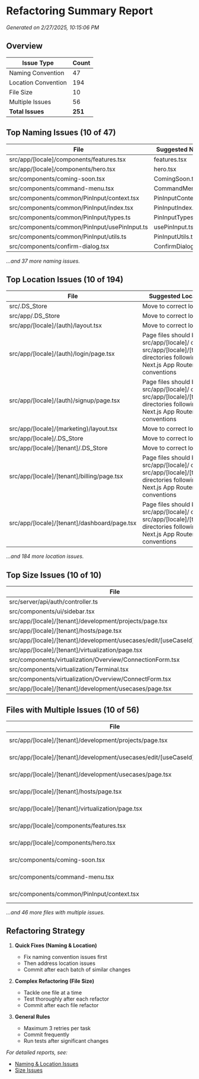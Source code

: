 # Refactoring Summary Report

_Generated on 2/27/2025, 10:15:06 PM_

## Overview

| Issue Type | Count |
| ---------- | ----- |
| Naming Convention | 47 |
| Location Convention | 194 |
| File Size | 10 |
| Multiple Issues | 56 |
| **Total Issues** | **251** |

## Top Naming Issues (10 of 47)

| File | Suggested Name |
| ---- | -------------- |
| src/app/[locale]/components/features.tsx | features.tsx |
| src/app/[locale]/components/hero.tsx | hero.tsx |
| src/components/coming-soon.tsx | ComingSoon.tsx |
| src/components/command-menu.tsx | CommandMenu.tsx |
| src/components/common/PinInput/context.tsx | PinInputContext.tsx |
| src/components/common/PinInput/index.tsx | PinInputIndex.tsx |
| src/components/common/PinInput/types.ts | PinInputTypes.ts |
| src/components/common/PinInput/usePinInput.ts | usePinInput.ts |
| src/components/common/PinInput/utils.ts | PinInputUtils.ts |
| src/components/confirm-dialog.tsx | ConfirmDialog.tsx |

_...and 37 more naming issues._

## Top Location Issues (10 of 194)

| File | Suggested Location |
| ---- | ------------------ |
| src/.DS_Store | Move to correct location |
| src/app/.DS_Store | Move to correct location |
| src/app/[locale]/(auth)/layout.tsx | Move to correct location |
| src/app/[locale]/(auth)/login/page.tsx | Page files should be in src/app/[locale]/ or src/app/[locale]/[tenant]/ directories following Next.js App Router conventions |
| src/app/[locale]/(auth)/signup/page.tsx | Page files should be in src/app/[locale]/ or src/app/[locale]/[tenant]/ directories following Next.js App Router conventions |
| src/app/[locale]/(marketing)/layout.tsx | Move to correct location |
| src/app/[locale]/.DS_Store | Move to correct location |
| src/app/[locale]/[tenant]/.DS_Store | Move to correct location |
| src/app/[locale]/[tenant]/billing/page.tsx | Page files should be in src/app/[locale]/ or src/app/[locale]/[tenant]/ directories following Next.js App Router conventions |
| src/app/[locale]/[tenant]/dashboard/page.tsx | Page files should be in src/app/[locale]/ or src/app/[locale]/[tenant]/ directories following Next.js App Router conventions |

_...and 184 more location issues._

## Top Size Issues (10 of 10)

| File | Lines |
| ---- | ----- |
| src/server/api/auth/controller.ts | 779 |
| src/components/ui/sidebar.tsx | 776 |
| src/app/[locale]/[tenant]/development/projects/page.tsx | 431 |
| src/app/[locale]/[tenant]/hosts/page.tsx | 385 |
| src/app/[locale]/[tenant]/development/usecases/edit/[useCaseId]/page.tsx | 381 |
| src/app/[locale]/[tenant]/virtualization/page.tsx | 380 |
| src/components/virtualization/Overview/ConnectionForm.tsx | 370 |
| src/components/virtualization/Terminal.tsx | 367 |
| src/components/virtualization/Overview/ConnectForm.tsx | 363 |
| src/app/[locale]/[tenant]/development/usecases/page.tsx | 322 |

## Files with Multiple Issues (10 of 56)

| File | Type | Lines | Issues |
| ---- | ---- | ----- | ------ |
| src/app/[locale]/[tenant]/development/projects/page.tsx | page | 431 | location, size |
| src/app/[locale]/[tenant]/development/usecases/edit/[useCaseId]/page.tsx | page | 381 | location, size |
| src/app/[locale]/[tenant]/development/usecases/page.tsx | page | 322 | location, size |
| src/app/[locale]/[tenant]/hosts/page.tsx | page | 385 | location, size |
| src/app/[locale]/[tenant]/virtualization/page.tsx | page | 380 | location, size |
| src/app/[locale]/components/features.tsx | component | 72 | naming, location |
| src/app/[locale]/components/hero.tsx | component | 43 | naming, location |
| src/components/coming-soon.tsx | component | 17 | naming, location |
| src/components/command-menu.tsx | component | 92 | naming, location |
| src/components/common/PinInput/context.tsx | component | 3 | naming, location |

_...and 46 more files with multiple issues._

## Refactoring Strategy

1. **Quick Fixes (Naming & Location)**
   - Fix naming convention issues first
   - Then address location issues
   - Commit after each batch of similar changes

2. **Complex Refactoring (File Size)**
   - Tackle one file at a time
   - Test thoroughly after each refactor
   - Commit after each file refactor

3. **General Rules**
   - Maximum 3 retries per task
   - Commit frequently
   - Run tests after significant changes

_For detailed reports, see:_
- [Naming & Location Issues](./refactor/refactor-result-naming-location.md)
- [Size Issues](./refactor/refactor-result-size.md)

